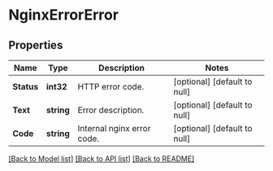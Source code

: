 # NginxErrorError

## Properties
Name | Type | Description | Notes
------------ | ------------- | ------------- | -------------
**Status** | **int32** | HTTP error code. | [optional] [default to null]
**Text** | **string** | Error description. | [optional] [default to null]
**Code** | **string** | Internal nginx error code. | [optional] [default to null]

[[Back to Model list]](../README.md#documentation-for-models) [[Back to API list]](../README.md#documentation-for-api-endpoints) [[Back to README]](../README.md)


